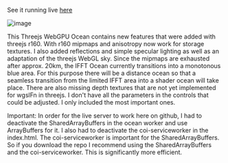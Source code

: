 See it running live [here](https://spiri0.github.io/Threejs-WebGPU-IFFT-Ocean-V2/index.html)

![image](https://github.com/Spiri0/Threejs-WebGPU-IFFT-Ocean-V2/assets/350247/abf0fedf-1a72-4891-b84b-47b0d0b58c0b)

This Threejs WebGPU Ocean contains new features that were added with threejs r160.
With r160 mipmaps and anisotropy now work for storage textures. I also added reflections and simple specular lighting as well as an adaptation of the threejs WebGL sky.
Since the mipmaps are exhausted after approx. 20km, the IFFT Ocean currently transitions into a monotonous blue area. For this purpose there will be a distance ocean so that a seamless transition from the limited IFFT area into a shader ocean will take place. There are also missing depth textures that are not yet implemented for wgslFn in threejs.
I don't have all the parameters in the controls that could be adjusted. I only included the most important ones.

Important: In order for the live server to work here on github, I had to deactivate the SharedArrayBuffers in the ocean worker and use ArrayBuffers for it. I also had to deactivate the coi-serviceworker in the index.html. The coi-serviceworker is important for the SharedArrayBuffers. So if you download the repo I recommend using the SharedArrayBuffers and the coi-serviceworker. This is significantly more efficient.
